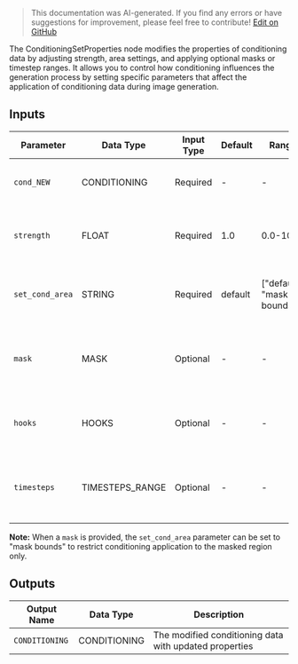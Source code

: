 > This documentation was AI-generated. If you find any errors or have suggestions for improvement, please feel free to contribute! [Edit on GitHub](https://github.com/Comfy-Org/embedded-docs/blob/main/comfyui_embedded_docs/docs/ConditioningSetProperties/en.md)

The ConditioningSetProperties node modifies the properties of conditioning data by adjusting strength, area settings, and applying optional masks or timestep ranges. It allows you to control how conditioning influences the generation process by setting specific parameters that affect the application of conditioning data during image generation.

## Inputs

| Parameter | Data Type | Input Type | Default | Range | Description |
|-----------|-----------|------------|---------|-------|-------------|
| `cond_NEW` | CONDITIONING | Required | - | - | The conditioning data to modify |
| `strength` | FLOAT | Required | 1.0 | 0.0-10.0 | Controls the intensity of the conditioning effect |
| `set_cond_area` | STRING | Required | default | ["default", "mask bounds"] | Determines how the conditioning area is applied |
| `mask` | MASK | Optional | - | - | Optional mask to restrict where conditioning is applied |
| `hooks` | HOOKS | Optional | - | - | Optional hook functions for custom processing |
| `timesteps` | TIMESTEPS_RANGE | Optional | - | - | Optional timestep range to limit when conditioning is active |

**Note:** When a `mask` is provided, the `set_cond_area` parameter can be set to "mask bounds" to restrict conditioning application to the masked region only.

## Outputs

| Output Name | Data Type | Description |
|-------------|-----------|-------------|
| `CONDITIONING` | CONDITIONING | The modified conditioning data with updated properties |

